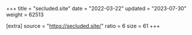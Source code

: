 +++
title = "secluded.site"
date = "2022-03-22"
updated = "2023-07-30"
weight = 62513

[extra]
source = "https://secluded.site/"
ratio = 6
size = 61
+++
